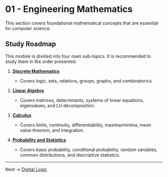 # 01 - Engineering Mathematics

This section covers foundational mathematical concepts that are essential for computer science.

## Study Roadmap

This module is divided into four main sub-topics. It is recommended to study them in the order presented.

1.  **[Discrete Mathematics](01_Discrete_Mathematics/README)**
    -   Covers logic, sets, relations, groups, graphs, and combinatorics.

2.  **[Linear Algebra](02_Linear_Algebra/README)**
    -   Covers matrices, determinants, systems of linear equations, eigenvalues, and LU decomposition.

3.  **[Calculus](03_Calculus/README)**
    -   Covers limits, continuity, differentiability, maxima/minima, mean value theorem, and integration.

4.  **[Probability and Statistics](04_Probability_and_Statistics/README)**
    -   Covers basic probability, conditional probability, random variables, common distributions, and descriptive statistics.

---
Next → [Digital Logic](../02_Digital_Logic/README)
